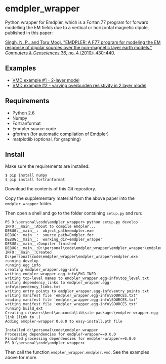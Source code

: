 emdpler_wrapper
===============

Python wrapper for Emdpler, which is a Fortan 77 program for forward modelling the EM fields due to a vertical or horizontal magnetic dipole, published in this paper:

[Singh, N. P., and Toru Mogi. "EMDPLER: A F77 program for modeling the EM response of dipolar sources over the non-magnetic layer earth models." *Computers & Geosciences* 36, no. 4 (2010): 430-440.](http://dx.doi.org/10.1016/j.cageo.2009.08.009)

Examples
--------

 - [VMD example #1 - 2-layer model](http://nbviewer.ipython.org/urls/bitbucket.org/kent104/emdpler_wrapper/raw/master/examples/VMD%20example%20%231%20-%202-layer%20model.ipynb)
 - [VMD example #2 - varying overburden resistivity in 2 layer model](http://nbviewer.ipython.org/urls/bitbucket.org/kent104/emdpler_wrapper/raw/master/examples/VMD%20example%20%232%20-%20varying%20overburden%20resistivity%20in%202%20layer%20model.ipynb)

Requirements
------------

 - Python 2.6
 - Numpy
 - Fortranformat
 - Emdpler source code
 - gfortran (for automatic compilation of Emdpler)
 - matplotlib (optional, for graphing)

Install
-------

Make sure the requirements are installed:

    $ pip install numpy 
    $ pip install fortranformat

Download the contents of this Git repository.

Copy the supplementary material from the above paper into the ``emdpler_wrapper`` folder.

Then open a shell and go to the folder containing ``setup.py`` and run:

    PS D:\personal\code\emdpler_wrapper> python setup.py develop
    INFO:__main__:About to compile emdpler...
    DEBUG:__main__:  object_path=emdpler.exe
    DEBUG:__main__:  source_path=Emdpler.for
    DEBUG:__main__:  working_dir=emdpler_wrapper
    DEBUG:__main__:Compiler finished
    DEBUG:__main__:D:\personal\code\emdpler_wrapper\emdpler_wrapper\emdpler.exe
    INFO:__main__:Created D:\personal\code\emdpler_wrapper\emdpler_wrapper\emdpler.exe
    running develop
    running egg_info
    creating emdpler_wrapper.egg-info
    writing emdpler_wrapper.egg-info\PKG-INFO
    writing top-level names to emdpler_wrapper.egg-info\top_level.txt
    writing dependency_links to emdpler_wrapper.egg-info\dependency_links.txt
    writing entry points to emdpler_wrapper.egg-info\entry_points.txt
    writing manifest file 'emdpler_wrapper.egg-info\SOURCES.txt'
    reading manifest file 'emdpler_wrapper.egg-info\SOURCES.txt'
    writing manifest file 'emdpler_wrapper.egg-info\SOURCES.txt'
    running build_ext
    Creating c:\users\kent\anaconda\lib\site-packages\emdpler-wrapper.egg-link (link to .)
    Adding emdpler-wrapper 0.0.0 to easy-install.pth file

    Installed d:\personal\code\emdpler_wrapper
    Processing dependencies for emdpler-wrapper==0.0.0
    Finished processing dependencies for emdpler-wrapper==0.0.0
    PS D:\personal\code\emdpler_wrapper>

Then call the function ``emdpler_wrapper.emdpler.vmd``. See the examples above for more.